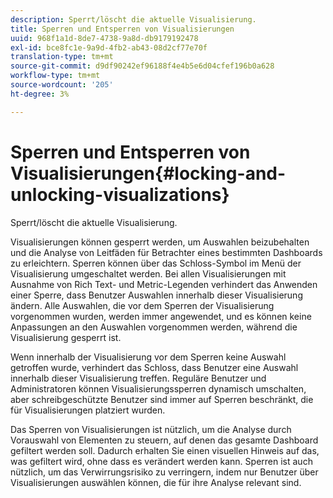 ```yaml
---
description: Sperrt/löscht die aktuelle Visualisierung.
title: Sperren und Entsperren von Visualisierungen
uuid: 968f1a1d-8de7-4738-9a8d-db9179192478
exl-id: bce8fc1e-9a9d-4fb2-ab43-08d2cf77e70f
translation-type: tm+mt
source-git-commit: d9df90242ef96188f4e4b5e6d04cfef196b0a628
workflow-type: tm+mt
source-wordcount: '205'
ht-degree: 3%

---
```


# Sperren und Entsperren von Visualisierungen{#locking-and-unlocking-visualizations}

Sperrt/löscht die aktuelle Visualisierung.

Visualisierungen können gesperrt werden, um Auswahlen beizubehalten und die Analyse von Leitfäden für Betrachter eines bestimmten Dashboards zu erleichtern. Sperren können über das Schloss-Symbol im Menü der Visualisierung umgeschaltet werden. Bei allen Visualisierungen mit Ausnahme von Rich Text- und Metric-Legenden verhindert das Anwenden einer Sperre, dass Benutzer Auswahlen innerhalb dieser Visualisierung ändern. Alle Auswahlen, die vor dem Sperren der Visualisierung vorgenommen wurden, werden immer angewendet, und es können keine Anpassungen an den Auswahlen vorgenommen werden, während die Visualisierung gesperrt ist.

Wenn innerhalb der Visualisierung vor dem Sperren keine Auswahl getroffen wurde, verhindert das Schloss, dass Benutzer eine Auswahl innerhalb dieser Visualisierung treffen. Reguläre Benutzer und Administratoren können Visualisierungssperren dynamisch umschalten, aber schreibgeschützte Benutzer sind immer auf Sperren beschränkt, die für Visualisierungen platziert wurden.

Das Sperren von Visualisierungen ist nützlich, um die Analyse durch Vorauswahl von Elementen zu steuern, auf denen das gesamte Dashboard gefiltert werden soll. Dadurch erhalten Sie einen visuellen Hinweis auf das, was gefiltert wird, ohne dass es verändert werden kann. Sperren ist auch nützlich, um das Verwirrungsrisiko zu verringern, indem nur Benutzer über Visualisierungen auswählen können, die für ihre Analyse relevant sind.
